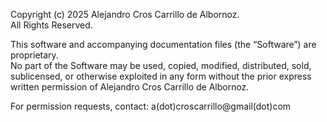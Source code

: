 Copyright (c) 2025 Alejandro Cros Carrillo de Albornoz.  
All Rights Reserved.

This software and accompanying documentation files (the “Software”) are proprietary.  
No part of the Software may be used, copied, modified, distributed,
sold, sublicensed, or otherwise exploited in any form without the prior
express written permission of Alejandro Cros Carrillo de Albornoz.

For permission requests, contact: a(dot)croscarrillo@gmail(dot)com
